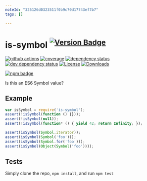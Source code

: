 ```yaml
---
noteId: "325126d0323511f0b9c70d17743ef7b7"
tags: []

---
```


# is-symbol <sup>[![Version Badge][2]][1]</sup>

[![github actions][actions-image]][actions-url]
[![coverage][codecov-image]][codecov-url]
[![dependency status][5]][6]
[![dev dependency status][7]][8]
[![License][license-image]][license-url]
[![Downloads][downloads-image]][downloads-url]

[![npm badge][11]][1]

Is this an ES6 Symbol value?

## Example

```js
var isSymbol = require('is-symbol');
assert(!isSymbol(function () {}));
assert(!isSymbol(null));
assert(!isSymbol(function* () { yield 42; return Infinity; });

assert(isSymbol(Symbol.iterator));
assert(isSymbol(Symbol('foo')));
assert(isSymbol(Symbol.for('foo')));
assert(isSymbol(Object(Symbol('foo'))));
```

## Tests
Simply clone the repo, `npm install`, and run `npm test`

[1]: https://npmjs.org/package/is-symbol
[2]: https://versionbadg.es/inspect-js/is-symbol.svg
[5]: https://david-dm.org/inspect-js/is-symbol.svg
[6]: https://david-dm.org/inspect-js/is-symbol
[7]: https://david-dm.org/inspect-js/is-symbol/dev-status.svg
[8]: https://david-dm.org/inspect-js/is-symbol#info=devDependencies
[11]: https://nodei.co/npm/is-symbol.png?downloads=true&stars=true
[license-image]: https://img.shields.io/npm/l/is-symbol.svg
[license-url]: LICENSE
[downloads-image]: https://img.shields.io/npm/dm/is-symbol.svg
[downloads-url]: https://npm-stat.com/charts.html?package=is-symbol
[codecov-image]: https://codecov.io/gh/inspect-js/is-symbol/branch/main/graphs/badge.svg
[codecov-url]: https://app.codecov.io/gh/inspect-js/is-symbol/
[actions-image]: https://img.shields.io/endpoint?url=https://github-actions-badge-u3jn4tfpocch.runkit.sh/inspect-js/is-symbol
[actions-url]: https://github.com/inspect-js/is-symbol/actions
